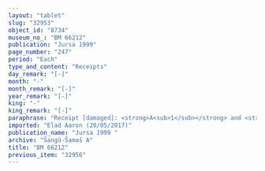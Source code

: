 ```yaml
---
layout: "tablet"
slug: "32953"
object_id: "8734"
museum_no_: "BM 66212"
publication: "Jursa 1999"
page_number: "247"
period: "Each"
type_and_content: "Receipts"
day_remark: "[-]"
month: "-"
month_remark: "[-]"
year_remark: "[-]"
king: "-"
king_remark: "[-]"
paraphrase: "Receipt [damaged]: <strong>A<sub>1</sub></strong> and <strong>A<sub>2</sub></strong> receive from <strong>B</strong> 36 kor (6480 l) of barley/dates. Remainder lost.<br /> &nbsp;<br /> <strong>A<sub>1</sub></strong> = Bēl-iddin/Murānu//&Scaron;ang&ucirc;-&Scaron;ama&scaron;; <strong>A<sub>2</sub></strong>&nbsp;= Nab&ucirc;-balāssu-iqbi/Nab&ucirc;-&scaron;umu-ukīn//&Scaron;a-nā&scaron;i&scaron;u; <strong>B</strong> = Bēl-rēmanni/Mu&scaron;eb&scaron;i-Marduk//&Scaron;ang&ucirc;-&Scaron;ama&scaron;"
imported: "Elad Aaron (20/05/2017)"
publication_name: "Jursa 1999 "
archive: "Šangû-Šamaš A"
title: "BM 66212"
previous_item: "32956"
---
```

